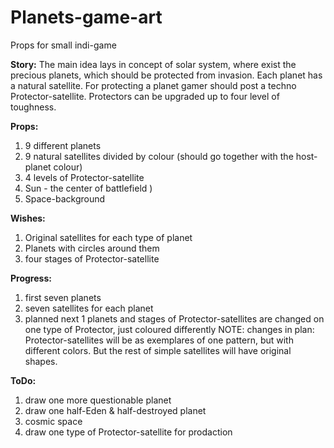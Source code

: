 # Planets-game-art
Props for small indi-game

**Story:**
The main idea lays in concept of solar system, where exist the precious planets, which should be protected from invasion.
Each planet has a natural satellite.
For protecting a planet gamer should post a techno Protector-satellite. Protectors can be upgraded up to four level of toughness.

**Props:**
1. 9 different planets
2. 9 natural satellites divided by colour (should go together with the host-planet colour)
3. 4 levels of Protector-satellite
4. Sun - the center of battlefield )
5. Space-background

**Wishes:**
1. Original satellites for each type of planet
2. Planets with circles around them
3. four stages of Protector-satellite

**Progress:**
1. first seven planets
2. seven satellites for each planet
3. planned next 1 planets and stages of Protector-satellites are changed on one type of Protector, just coloured differently
NOTE: changes in plan: Protector-satellites will be as exemplares of one pattern, but with different colors. But the rest of simple satellites will have original shapes.

**ToDo:**
1. draw one more questionable planet
2. draw one half-Eden & half-destroyed planet
3. cosmic space
4. draw one type of Protector-satellite for prodaction
